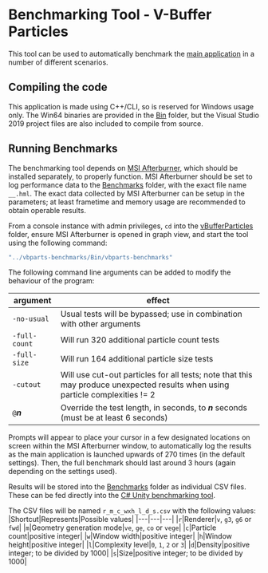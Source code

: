 # Benchmarking Tool - V-Buffer Particles
<!-- This file contains MarkDown formatting. Please open in a MarkDown viewer. -->

This tool can be used to automatically benchmark the [main application](../vBufferParticles) in a number of different scenarios.
## Compiling the code
This application is made using C++/CLI, so is reserved for Windows usage only. The Win64 binaries are provided in the [Bin](./Bin) folder, but the Visual Studio 2019 project files are also included to compile from source.
## Running Benchmarks
The benchmarking tool depends on [MSI Afterburner](https://www.msi.com/page/afterburner), which should be installed separately, to properly function. MSI Afterburner should be set to log performance data to the [Benchmarks](./Benchmarks) folder, with the exact file name `__.hml`. The exact data collected by MSI Afterburner can be setup in the parameters; at least frametime and memory usage are recommended to obtain operable results.

From a console instance with admin privileges, `cd` into the [vBufferParticles](../vBufferParticles) folder, ensure MSI Afterburner is opened in graph view, and start the tool using the following command:
```bash
"../vbparts-benchmarks/Bin/vbparts-benchmarks"
```

The following command line arguments can be added to modify the behaviour of the program:

|argument|effect|
| --- | --- |
|`-no-usual`|Usual tests will be bypassed; use in combination with other arguments|
|`-full-count`|Will run 320 additional particle count tests|
|`-full-size`|Will run 164 additional particle size tests|
|`-cutout`|Will use cut-out particles for all tests; note that this may produce unexpected results when using particle complexities != 2|
|`@`___n___|Override the test length, in seconds, to ___n___ seconds (must be at least 6 seconds)|

Prompts will appear to place your cursor in a few designated locations on screen within the MSI Afterburner window, to automatically log the results as the main application is launched upwards of 270 times (in the default settings). Then, the full benchmark should last around 3 hours (again depending on the settings used).

Results will be stored into the [Benchmarks](./Benchmarks) folder as individual CSV files. These can be fed directly into the [C# Unity benchmarking tool](../Benchmarks-Unity).

The CSV files will be named `r_m_c_wxh_l_d_s.csv` with the following values:
|Shortcut|Represents|Possible values|
|---|---|---|
|`r`|Renderer|`v`, `g3`, `g6` or `fwd`|
|`m`|Geometry generation mode|`ve`, `ge`, `co` or `vege`|
|`c`|Particle count|positive integer|
|`w`|Window width|positive integer|
|`h`|Window height|positive integer|
|`l`|Complexity level|`0`, `1`, `2` or `3`|
|`d`|Density|positive integer; to be divided by 1000|
|`s`|Size|positive integer; to be divided by 1000|

